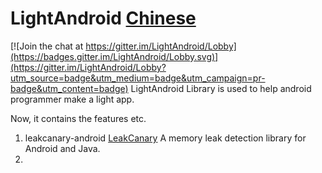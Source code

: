 # LightAndroid [Chinese](README-CN.md)

[![Join the chat at https://gitter.im/LightAndroid/Lobby](https://badges.gitter.im/LightAndroid/Lobby.svg)](https://gitter.im/LightAndroid/Lobby?utm_source=badge&utm_medium=badge&utm_campaign=pr-badge&utm_content=badge)
LightAndroid Library is used to help android programmer make a light app.

Now, it contains the features etc.
1. leakcanary-android  [LeakCanary](https://github.com/square/leakcanary) A memory leak detection library for Android and Java.
2.
